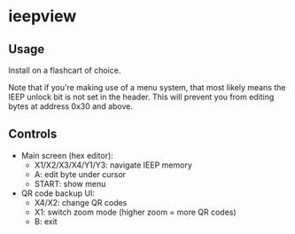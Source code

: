 # ieepview

## Usage

Install on a flashcart of choice.

Note that if you're making use of a menu system, that most likely means the IEEP unlock bit is not set in the header. This will prevent you from editing
bytes at address 0x30 and above.

## Controls

* Main screen (hex editor):
  * X1/X2/X3/X4/Y1/Y3: navigate IEEP memory
  * A: edit byte under cursor
  * START: show menu
* QR code backup UI:
  * X4/X2: change QR codes
  * X1: switch zoom mode (higher zoom = more QR codes)
  * B: exit
